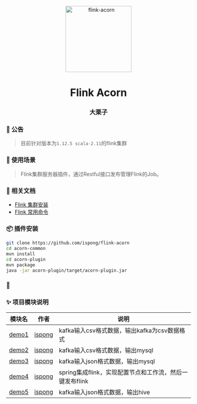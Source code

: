<p align="center">
  <a href="https://github.com/ispong/flink-acorn" style="border-bottom: none !important;">
    <img alt="flink-acorn" width="180" src="https://github.com/ispong/flink-acorn/raw/main/logo.png">
  </a>
</p>

<h1 align="center">
    Flink Acorn
</h1>

<h3 align="center">
    大栗子
</h3>

### 📢 公告

> 目前针对版本为`1.12.5 scala-2.11`的flink集群

### 🔨 使用场景

> Flink集群服务器插件，通过Restful接口发布管理Flink的Job。

### 📒 相关文档

- [Flink 集群安装]()
- [Flink 常用命令]()

### 📦 插件安装

```bash
git clone https://github.com/ispong/flink-acorn
cd acorn-common
mvn install
cd acorn-plugin
mvn package
java -jar acorn-plugin/target/acorn-plugin.jar
```

### 👏 

### ✨ 项目模块说明

| 模块名  | 作者 | 说明 |
| --- | --- | --- |
| [demo1](./demo1/README.md) | [ispong](https://github.com/ispong) | kafka输入csv格式数据，输出kafka为csv数据格式 |
| [demo2](./demo2/README.md) | [ispong](https://github.com/ispong) | kafka输入csv格式数据，输出mysql |
| [demo3](./demo3/README.md) | [ispong](https://github.com/ispong) | kafka输入json格式数据，输出mysql |
| [demo4](./demo4/README.md) | [ispong](https://github.com/ispong) | spring集成flink，实现配置节点和工作流，然后一键发布flink|
| [demo5](./demo5/README.md) | [ispong](https://github.com/ispong) | kafka输入json格式数据，输出hive |